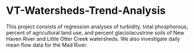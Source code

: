 # VT-Watersheds-Trend-Analysis
This project consists of regression analyses of turbidity, total phosphorous, percent of agricultural land use, and percent glaciolacustrine soils of New Haven River and Little Otter Creek watersheds. We also investigate daily mean flow data for the Mad River.
